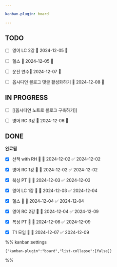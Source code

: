 ```yaml
---

kanban-plugin: board

---
```


## TODO

- [ ] 영어 LC 2강 📅 2024-12-05 🔺
- [ ] 헬스 📅 2024-12-05 🔺
- [ ] 운전 연수📅 2024-12-07 🔺
- [ ] 옵시디언 블로그 댓글 활성화하기 📅 2024-12-08 🔼


## IN PROGRESS

- [ ] [[옵시디언 노트로 블로그 구축하기]]
- [ ] 영어 RC 3강 📅 2024-12-06 🔺


## DONE

**완료됨**
- [x] 산책 with RH 🔺 📅 2024-12-02 ✅ 2024-12-02
- [x] 영어 RC 1강 🔺 📅 2024-12-02 ✅ 2024-12-02
- [x] 복싱 PT 🔺 📅 2024-12-03 ✅ 2024-12-03
- [x] 영어 LC 1강 🔺 📅 2024-12-03 ✅ 2024-12-04
- [x] 헬스 🔺 📅 2024-12-04 ✅ 2024-12-04
- [x] 영어 RC 2강 🔺 📅 2024-12-04 ✅ 2024-12-09
- [x] 복싱 PT 🔺 📅 2024-12-06 ✅ 2024-12-09
- [x] T1 모임 🔽 📅 2024-12-07 ✅ 2024-12-09




%% kanban:settings
```
{"kanban-plugin":"board","list-collapse":[false]}
```
%%